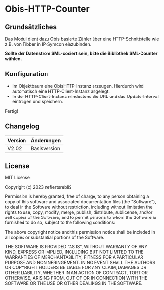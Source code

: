 # Obis-HTTP-Counter

## Grundsätzliches
Das Modul dient dazu Obis basierte Zähler über eine HTTP-Schnittstelle wie z.B. von Tibber in IP-Symcon einzubinden.  

**Sollte der Datenstrom SML-codiert sein, bitte die Bibliothek SML-Counter wählen.**

## Konfiguration

* Im Objektbaum eine ObisHTTP-Instanz erzeugen. Hierdurch wird automatisch eine HTTP-Client-Instanz angelegt.
* In der HTTP-Client-Instanz mindestens die URL und das Update-Interval eintragen und speichern.

Fertig!

## Changelog

| Version | Änderungen							                    |
| --------|---------------------------------------------------------|
| V2.02   | Basisversion					            	        |

## License

MIT License

Copyright (c) 2023 nefiertsrebliS

Permission is hereby granted, free of charge, to any person obtaining a copy
of this software and associated documentation files (the "Software"), to deal
in the Software without restriction, including without limitation the rights
to use, copy, modify, merge, publish, distribute, sublicense, and/or sell
copies of the Software, and to permit persons to whom the Software is
furnished to do so, subject to the following conditions:

The above copyright notice and this permission notice shall be included in all
copies or substantial portions of the Software.

THE SOFTWARE IS PROVIDED "AS IS", WITHOUT WARRANTY OF ANY KIND, EXPRESS OR
IMPLIED, INCLUDING BUT NOT LIMITED TO THE WARRANTIES OF MERCHANTABILITY,
FITNESS FOR A PARTICULAR PURPOSE AND NONINFRINGEMENT. IN NO EVENT SHALL THE
AUTHORS OR COPYRIGHT HOLDERS BE LIABLE FOR ANY CLAIM, DAMAGES OR OTHER
LIABILITY, WHETHER IN AN ACTION OF CONTRACT, TORT OR OTHERWISE, ARISING FROM,
OUT OF OR IN CONNECTION WITH THE SOFTWARE OR THE USE OR OTHER DEALINGS IN THE
SOFTWARE.